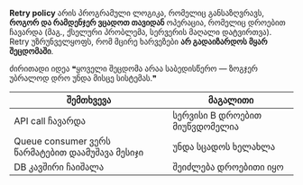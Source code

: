 **Retry policy** არის პროგრამული ლოგიკა, რომელიც განსაზღვრავს, **როგორ და რამდენჯერ ვცადოთ თავიდან** ოპერაცია, რომელიც დროებით ჩავარდა (მაგ., ქსელური პრობლემა, სერვერის მაღალი დატვირთვა).  
Retry უზრუნველყოფს, რომ მცირე ხარვეზები **არ გადაიზარდოს მყარ შეცდომაში**.


ძირითადი იდეა
❝ყოველი შეცდომა არაა საბედისწერო — ზოგჯერ უბრალოდ დრო უნდა მისცე სისტემას.❞


|შემთხვევა|მაგალითი|
|---|---|
|API call ჩავარდა|სერვისი B დროებით მიუწვდომელია|
|Queue consumer ვერს წარმატებით დაამუშავა მესიჯი|უნდა სცადოს ხელახლა|
|DB კავშირი ჩაიშალა|შეიძლება დროებითი იყო|